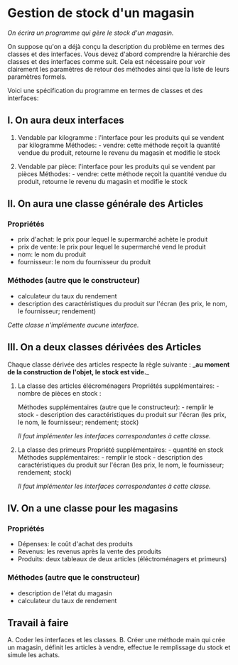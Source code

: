 # Gestion de stock d'un magasin

_On écrira un programme qui gère le stock d'un magasin._

On suppose qu'on a déjà conçu la description du problème en termes des classes et des interfaces.
Vous devez d'abord comprendre la hiérarchie des classes et des interfaces comme suit.
Cela est nécessaire pour voir clairement les paramètres de retour des méthodes ainsi que la liste de leurs paramètres formels.

Voici une spécification du programme en termes de classes et des interfaces:

## I. On aura deux interfaces

1. Vendable par kilogramme : l'interface pour les produits qui se vendent par kilogramme
    Méthodes:
        - vendre: cette méthode reçoit la quantité vendue du produit, retourne le revenu du magasin et modifie le stock

2. Vendable par pièce: l'interface pour les produits qui se vendent par pièces
    Méthodes:
        - vendre: cette méthode reçoit la quantité vendue du produit, retourne le revenu du magasin et modifie le stock

## II. On aura une classe générale des Articles

### Propriétés

- prix d'achat: le prix pour lequel le supermarché achète le produit
- prix de vente: le prix pour lequel le supermarché vend le produit
- nom: le nom du produit
- fournisseur: le nom du fournisseur du produit

### Méthodes (autre que le constructeur)

- calculateur du taux du rendement
- description des caractéristiques du produit sur l'écran (les prix, le nom, le fournisseur; rendement)

_Cette classe n'implémente aucune interface._

## III. On a deux classes dérivées des Articles

Chaque classe dérivée des articles respecte la règle suivante : **_au moment de la construction de l'objet, le stock est vide.**_

1. La classe des articles élécroménagers
    Propriétés supplémentaires:
        - nombre de pièces en stock :

    Méthodes supplémentaires (autre que le constructeur):
        - remplir le stock
        - description des caractéristiques du produit sur l'écran (les prix, le nom, le fournisseur; rendement; stock)

    _Il faut implémenter les interfaces correspondantes à cette classe._

2. La classe des primeurs
    Propriété supplémentaires:
        - quantité en stock
    Méthodes supplémentaires:
        - remplir le stock
        - description des caractéristiques du produit sur l'écran (les prix, le nom, le fournisseur; rendement; stock)

    _Il faut implémenter les interfaces correspondantes à cette classe._

## IV. On a une classe pour les magasins

### Propriétés

- Dépenses: le coût d'achat des produits
- Revenus: les revenus après la vente des produits
- Produits: deux tableaux de deux articles (éléctroménagers et primeurs)

### Méthodes (autre que le constructeur)

- description de l'état du magasin
- calculateur du taux de rendement

## Travail à faire

A. Coder les interfaces et les classes.
B. Créer une méthode main qui crée un magasin, définit les articles à vendre, effectue le remplissage du stock et simule les achats.
